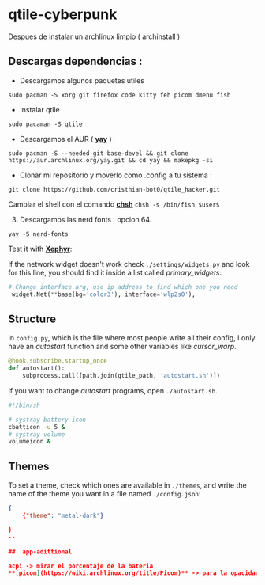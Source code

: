 # qtile-cyberpunk

Despues de instalar un archlinux limpio ( archinstall ) 

## Descargas dependencias :
- Descargamos algunos paquetes utiles 
```
sudo pacman -S xorg git firefox code kitty feh picom dmenu fish 
```
- Instalar qtile
```
sudo pacaman -S qtile
```
- Descargamos el AUR ( **[yay](https://github.com/Jguer/yay?tab=readme-ov-file)** )
```
sudo pacman -S --needed git base-devel && git clone https://aur.archlinux.org/yay.git && cd yay && makepkg -si
```

- Clonar mi repositorio y moverlo como .config a tu sistema : 
```
git clone https://github.com/cristhian-bot0/qtile_hacker.git
```

Cambiar el shell con el comando **[chsh](https://www.ochobitshacenunbyte.com/2020/03/02/cambiar-la-shell-de-un-usuario-en-linux-con-chsh/)** `chsh -s /bin/fish $user$` 


3. Descargamos las nerd fonts , opcion 64. 
```
yay -S nerd-fonts 
```


Test it with **[Xephyr](https://github.com/cristhian-bot0/qtile.git)**:


If the network widget doesn't work check ```./settings/widgets.py``` and look
for this line, you should find it inside a list called *primary_widgets*:

```python
# Change interface arg, use ip address to find which one you need
 widget.Net(**base(bg='color3'), interface='wlp2s0'),
```


## Structure

In ```config.py```, which is the file where most people write all their config,
I only have an *autostart* function and some other variables like
*cursor_warp*.

```python
@hook.subscribe.startup_once
def autostart():
    subprocess.call([path.join(qtile_path, 'autostart.sh')])
```

If you want to change *autostart* programs, open  ```./autostart.sh```.

```bash
#!/bin/sh

# systray battery icon
cbatticon -u 5 &
# systray volume
volumeicon &
```

## Themes

To set a theme, check which ones are available in ```./themes```, and write
the name of the theme you want in a file named ```./config.json```:

```json
{
    {"theme": "metal-dark"}

}
··

##  app-adittional

acpi -> mirar el porcentaje de la bateria
**[picom](https://wiki.archlinux.org/title/Picom)** -> para la opacidad de ventanas



